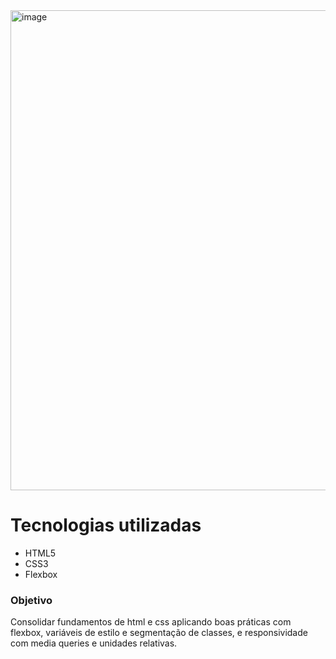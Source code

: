 <img width="1336" height="768" alt="image" src="https://github.com/user-attachments/assets/208ce68c-1240-456f-aa69-9bb30207969a" />

# Tecnologias utilizadas

- HTML5
- CSS3
- Flexbox

### Objetivo

Consolidar fundamentos de html e css aplicando boas práticas com flexbox, variáveis de estilo e segmentação de classes, e responsividade com media queries e unidades relativas.

